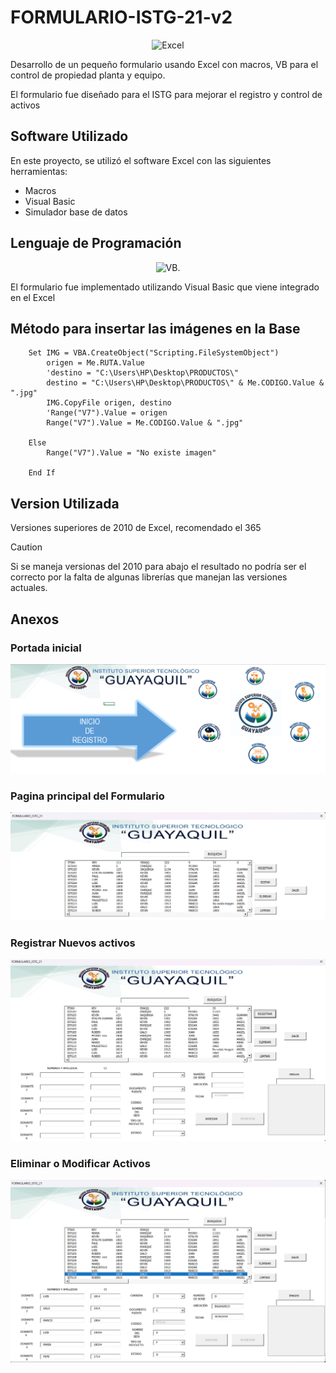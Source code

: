 # FORMULARIO-ISTG-21-v2 
<center>
  <img src="https://cdn.icon-icons.com/icons2/1156/PNG/512/1486565571-microsoft-office-excel_81549.png" alt="Excel" width="200">
</center>

Desarrollo de un pequeño formulario usando Excel con macros, VB para el control de propiedad planta y equipo.

El formulario fue diseñado para el ISTG para  mejorar el registro y control de activos 


## Software Utilizado

En este proyecto, se utilizó el software Excel con las siguientes herramientas:

- Macros
- Visual Basic
- Simulador base de datos

## Lenguaje de Programación
<center>

  <img src="https://cdn.icon-icons.com/icons2/2107/PNG/512/file_type_vb_icon_130098.png" alt="VB." width="200">
</center>

El formulario fue implementado utilizando Visual Basic que viene integrado en el Excel

## Método para insertar las imágenes en la Base

```
    Set IMG = VBA.CreateObject("Scripting.FileSystemObject")
        origen = Me.RUTA.Value
        'destino = "C:\Users\HP\Desktop\PRODUCTOS\"
        destino = "C:\Users\HP\Desktop\PRODUCTOS\" & Me.CODIGO.Value & ".jpg"
        IMG.CopyFile origen, destino
        'Range("V7").Value = origen
        Range("V7").Value = Me.CODIGO.Value & ".jpg"
       
    Else
        Range("V7").Value = "No existe imagen"
    
    End If

```
 
## Version Utilizada
Versiones superiores de 2010 de Excel, recomendado el 365



> [!CAUTION]
> Si se maneja versionas del 2010 para abajo el resultado no podría ser el correcto por la falta de algunas librerías que manejan las versiones actuales.

## Anexos
### Portada inicial
![Formulario ITSG.](https://github.com/Kevin-Saquinga/ImagenesGit/blob/main/Portada.png?raw=true)



### Pagina principal del Formulario
![Formulario ITSG.](https://github.com/Kevin-Saquinga/ImagenesGit/blob/main/Formulario.png?raw=true)



### Registrar Nuevos activos
![Formulario ITSG.](https://github.com/Kevin-Saquinga/ImagenesGit/blob/main/Registrar.png?raw=true)


### Eliminar o Modificar Activos
![Formulario ITSG.](https://github.com/Kevin-Saquinga/ImagenesGit/blob/main/EditDelet.png?raw=true)

